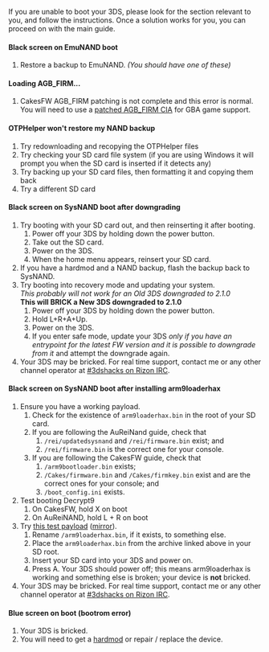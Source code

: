 If you are unable to boot your 3DS, please look for the section relevant to you, and follow the instructions. Once a solution works for you, you can proceed on with the main guide.

#### Black screen on EmuNAND boot

1. Restore a backup to EmuNAND. *(You should have one of these)*

#### <a name="ts_agb_firm" />Loading AGB_FIRM...

1. CakesFW AGB_FIRM patching is not complete and this error is normal. You will need to use a [patched AGB_FIRM CIA](https://gbatemp.net/threads/390313/) for GBA game support.

#### <a name="ts_otp_helper" />OTPHelper won't restore my NAND backup

1. Try redownloading and recopying the OTPHelper files
3. Try checking your SD card file system (if you are using Windows it will prompt you when the SD card is inserted if it detects any)
2. Try backing up your SD card files, then formatting it and copying them back
5. Try a different SD card

#### <a name="ts_sys_down" />Black screen on SysNAND boot after downgrading

1. Try booting with your SD card out, and then reinserting it after booting.
   1. Power off your 3DS by holding down the power button.
   2. Take out the SD card.
   3. Power on the 3DS.
   4. When the home menu appears, reinsert your SD card.
2. If you have a hardmod and a NAND backup, flash the backup back to SysNAND.
3. Try booting into recovery mode and updating your system.    
   *This probably will not work for an Old 3DS downgraded to 2.1.0*    
   **This will BRICK a New 3DS downgraded to 2.1.0**
   1. Power off your 3DS by holding down the power button.
   2. Hold L+R+A+Up.
   3. Power on the 3DS.
   4. If you enter safe mode, update your 3DS *only if you have an entrypoint for the latest FW version and it is possible to downgrade from it* and attempt the downgrade again.
4. Your 3DS may be bricked. For real time support, contact me or any other channel operator at [#3dshacks on Rizon IRC](https://qchat.rizon.net/?channels=3dshacks&uio=d4).

#### <a name="ts_sys_a9lh" />Black screen on SysNAND boot after installing arm9loaderhax

1. Ensure you have a working payload.
   1. Check for the existence of `arm9loaderhax.bin` in the root of your SD card.
   2. If you are following the AuReiNand guide, check that
      1. `/rei/updatedsysnand` and `/rei/firmware.bin` exist; and
      2. `/rei/firmware.bin` is the correct one for your console.
   3. If you are following the CakesFW guide, check that
      1. `/arm9bootloader.bin` exists;
      2. `/Cakes/firmware.bin` and `/Cakes/firmkey.bin` exist and are the correct ones for your console; and
      3. `/boot_config.ini` exists.
2. Test booting Decrypt9
   1. On CakesFW, hold X on boot
   2. On AuReiNAND, hold L + R on boot
2. Try [this test payload](https://mega.nz/#!YxMiGDhB!VZLv2XPSqFFzEhf4kGMXAdQtSpIGvnp2vu2W1j4o7cc/) ([mirror](https://drive.google.com/file/d/0BzPfvjeuhqoDanVaR3FTUTFqNFU/view?usp=sharing)).
   1. Rename `/arm9loaderhax.bin`, if it exists, to something else.
   2. Place the `arm9loaderhax.bin` from the archive linked above in your SD root.
   3. Insert your SD card into your 3DS and power on.
   4. Press A. Your 3DS should power off; this means arm9loaderhax is working and something else is broken; your device is **not** bricked.
3. Your 3DS may be bricked. For real time support, contact me or any other channel operator at [#3dshacks on Rizon IRC](https://qchat.rizon.net/?channels=3dshacks&uio=d4).

#### <a name="ts_sys_blue" />Blue screen on boot (bootrom error)

1. Your 3DS is bricked.
2. You will need to get a [hardmod](https://gbatemp.net/threads/414498/) or repair / replace the device.
